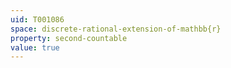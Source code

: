 ```yaml
---
uid: T001086
space: discrete-rational-extension-of-mathbb{r}
property: second-countable
value: true
---
```

